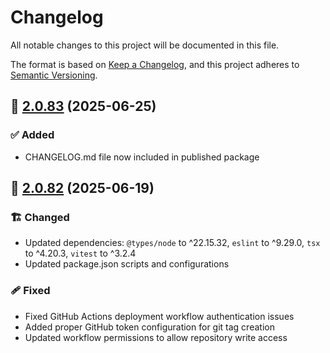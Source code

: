 # Changelog

All notable changes to this project will be documented in this file.

The format is based on [Keep a Changelog](https://keepachangelog.com/en/1.1.0/),
and this project adheres to [Semantic Versioning](http://semver.org/spec/v2.0.0.html).

## 🔖 [2.0.83] (2025-06-25)

### ✅ Added

- CHANGELOG.md file now included in published package

## 🔖 [2.0.82] (2025-06-19)

### 🏗️ Changed

- Updated dependencies: `@types/node` to ^22.15.32, `eslint` to ^9.29.0, `tsx` to ^4.20.3, `vitest` to ^3.2.4
- Updated package.json scripts and configurations

### 🩹 Fixed

- Fixed GitHub Actions deployment workflow authentication issues
- Added proper GitHub token configuration for git tag creation
- Updated workflow permissions to allow repository write access

<!-- Link References -->

[2.0.83]: https://github.com/aneuhold/ts-libs/compare/be-ts-lib-v2.0.82...be-ts-lib-v2.0.83
[2.0.82]: https://github.com/aneuhold/ts-libs/releases/tag/be-ts-lib-v2.0.82
